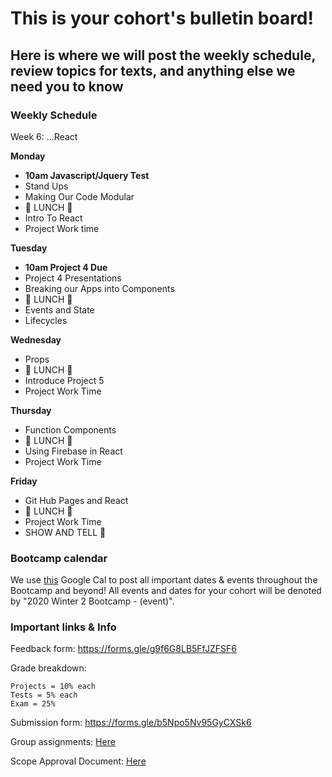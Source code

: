 # This is your cohort's bulletin board!

## Here is where we will post the weekly schedule, review topics for texts, and anything else we need you to know


<!-- ### Daily Schedule

_ALL TIMES ARE ESTIMATES FOR YOUR CONVIENICE AND AWARENESS AND ARE SUBJECT TO CHANGE_

We would like you to have a detailed a schedule to refer to now that we are online. However, we need to be super flexible with timing to allow for lessons to be extra juicy when YOU want them to be. **Never worry** if the real life timing isn't matching this estimate. We will adjust as needed and make sure the content gets covered and that you get the time you need for projects.  -->

<!-- #### Thursday, April 9th
- Kick off _(30mins)_
- Understanding API documentation with Susan _(45min)_
- ☕️ BREAK ☕️  _(20mins)_
- API Code Along: Art with Monkeys with Susan  _(1hr)_
- 🍴 LUNCH 🍴 (_1pm to 2pm_)
- API Code Along: Art with Monkeys with Susan CONT  _(30mins)_
- Project work time  _(2.5hrs)_


##### IN CLASS SUPPORT
- Live Questions: Asaf 
- Debugging: Susan     -->


### Weekly Schedule

Week 6: ...React

**Monday**
-   **10am Javascript/Jquery Test**
-   Stand Ups 
-   Making Our Code Modular
-   🍴 LUNCH 🍴
-   Intro To React
-   Project Work time


**Tuesday**

-   **10am Project 4 Due**
-   Project 4 Presentations
-   Breaking our Apps into Components
-   🍴 LUNCH 🍴
-   Events and State
-   Lifecycles

**Wednesday**

-   Props
-   🍴 LUNCH 🍴
-   Introduce Project 5
-   Project Work Time

**Thursday**

-   Function Components
-   🍴 LUNCH 🍴
-   Using Firebase in React
-   Project Work Time

**Friday**

-   Git Hub Pages and React
-   🍴 LUNCH 🍴
-   Project Work Time
-   SHOW AND TELL 🎉


### Bootcamp calendar

We use [this](https://calendar.google.com/calendar/embed?src=hackeryou.com_ckj6930nr6kraakaisos09cccs%40group.calendar.google.com&ctz=America%2FToronto) Google Cal to post all important dates & events throughout the Bootcamp and beyond! All events and dates for your cohort will be denoted by "2020 Winter 2 Bootcamp - (event)".

### Important links & Info

Feedback form: https://forms.gle/g9f6G8LB5FfJZFSF6

Grade breakdown:

```
Projects = 10% each
Tests = 5% each
Exam = 25%
```

Submission form: https://forms.gle/b5Npo5Nv95GyCXSk6

Group assignments: [Here](https://docs.google.com/spreadsheets/d/1BJcOU0NTPuH9FJcuvqABjMNM2h8X24lpx_fPKzrO0m4/edit?usp=sharing)

Scope Approval Document: [Here](https://forms.gle/bFrTDVQpcpVUWqDw9)
